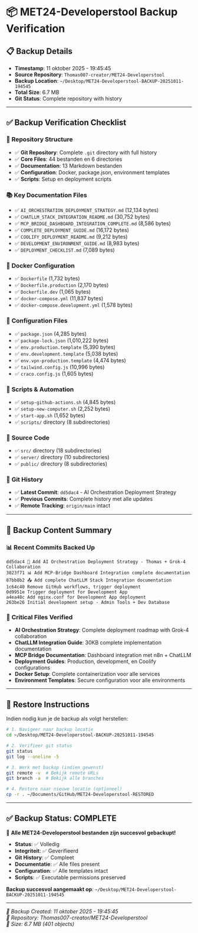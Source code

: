 # 📦 MET24-Developerstool Backup Verification

## 📋 **Backup Details**

- **Timestamp**: 11 oktober 2025 - 19:45:45
- **Source Repository**: `Thomas007-creator/MET24-Developerstool`
- **Backup Location**: `~/Desktop/MET24-Developerstool-BACKUP-20251011-194545`
- **Total Size**: 6.7 MB
- **Git Status**: Complete repository with history

---

## ✅ **Backup Verification Checklist**

### 📁 **Repository Structure**
- ✅ **Git Repository**: Complete `.git` directory with full history
- ✅ **Core Files**: 44 bestanden en 6 directories
- ✅ **Documentation**: 13 Markdown bestanden
- ✅ **Configuration**: Docker, package.json, environment templates
- ✅ **Scripts**: Setup en deployment scripts

### 📚 **Key Documentation Files**
- ✅ `AI_ORCHESTRATION_DEPLOYMENT_STRATEGY.md` (12,134 bytes)
- ✅ `CHATLLM_STACK_INTEGRATION_README.md` (30,752 bytes)
- ✅ `MCP_BRIDGE_DASHBOARD_INTEGRATION_COMPLETE.md` (8,586 bytes)
- ✅ `COMPLETE_DEPLOYMENT_GUIDE.md` (16,172 bytes)
- ✅ `COOLIFY_DEPLOYMENT_README.md` (9,212 bytes)
- ✅ `DEVELOPMENT_ENVIRONMENT_GUIDE.md` (8,983 bytes)
- ✅ `DEPLOYMENT_CHECKLIST.md` (7,089 bytes)

### 🐳 **Docker Configuration**
- ✅ `Dockerfile` (1,732 bytes)
- ✅ `Dockerfile.production` (2,170 bytes)
- ✅ `Dockerfile.dev` (1,065 bytes)
- ✅ `docker-compose.yml` (11,837 bytes)
- ✅ `docker-compose.development.yml` (1,578 bytes)

### 🔧 **Configuration Files**
- ✅ `package.json` (4,285 bytes)
- ✅ `package-lock.json` (1,010,222 bytes)
- ✅ `env.production.template` (5,390 bytes)
- ✅ `env.development.template` (5,038 bytes)
- ✅ `env.vpn-production.template` (4,474 bytes)
- ✅ `tailwind.config.js` (10,996 bytes)
- ✅ `craco.config.js` (1,605 bytes)

### 🚀 **Scripts & Automation**
- ✅ `setup-github-actions.sh` (4,845 bytes)
- ✅ `setup-new-computer.sh` (2,252 bytes)
- ✅ `start-app.sh` (1,652 bytes)
- ✅ `scripts/` directory (8 subdirectories)

### 💾 **Source Code**
- ✅ `src/` directory (18 subdirectories)
- ✅ `server/` directory (10 subdirectories)
- ✅ `public/` directory (8 subdirectories)

### 🔄 **Git History**
- ✅ **Latest Commit**: `dd5dac4` - AI Orchestration Deployment Strategy
- ✅ **Previous Commits**: Complete history met alle updates
- ✅ **Remote Tracking**: `origin/main` intact

---

## 🎯 **Backup Content Summary**

### 📊 **Recent Commits Backed Up**
```
dd5dac4 🤖 Add AI Orchestration Deployment Strategy - Thomas + Grok-4 Collaboration
3023f71 📊 Add MCP-Bridge Dashboard Integration complete documentation  
87bb8b2 📤 Add complete ChatLLM Stack Integration documentation
1c64c40 Remove GitHub workflows, trigger deployment
0d9951e Trigger deployment for Development App
a4ea48c Add nginx.conf for Development App deployment
263be26 Initial development setup - Admin Tools + Dev Database
```

### 🔑 **Critical Files Verified**
- **AI Orchestration Strategy**: Complete deployment roadmap with Grok-4 collaboration
- **ChatLLM Integration Guide**: 30KB complete implementation documentation
- **MCP Bridge Documentation**: Dashboard integration met n8n + ChatLLM
- **Deployment Guides**: Production, development, en Coolify configurations
- **Docker Setup**: Complete containerization voor alle services
- **Environment Templates**: Secure configuration voor alle environments

---

## 🚀 **Restore Instructions**

Indien nodig kun je de backup als volgt herstellen:

```bash
# 1. Navigeer naar backup locatie
cd ~/Desktop/MET24-Developerstool-BACKUP-20251011-194545

# 2. Verifieer git status
git status
git log --oneline -5

# 3. Werk met backup (indien gewenst)
git remote -v  # Bekijk remote URLs
git branch -a  # Bekijk alle branches

# 4. Restore naar nieuwe locatie (optioneel)
cp -r . ~/Documents/GitHub/MET24-Developerstool-RESTORED
```

---

## ✅ **Backup Status: COMPLETE**

🎉 **Alle MET24-Developerstool bestanden zijn succesvol gebackupt!**

- **Status**: ✅ Volledig
- **Integriteit**: ✅ Geverifieerd  
- **Git History**: ✅ Compleet
- **Documentatie**: ✅ Alle files present
- **Configuration**: ✅ Alle templates intact
- **Scripts**: ✅ Executable permissions preserved

**Backup succesvol aangemaakt op**: `~/Desktop/MET24-Developerstool-BACKUP-20251011-194545`

---

*📅 Backup Created: 11 oktober 2025 - 19:45:45*  
*🔄 Repository: Thomas007-creator/MET24-Developerstool*  
*💾 Size: 6.7 MB (401 objects)*